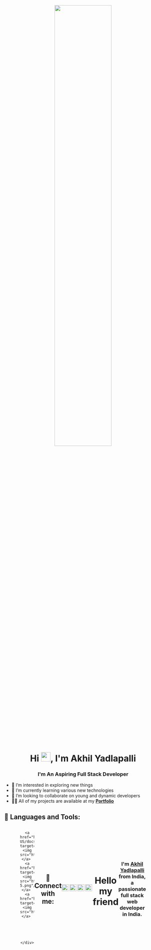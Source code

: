 <div align="center"> 
<img align="center" style="border-radius:10%" width="60%" height="60%" src="https://www.wingstechsolutions.com/wp-content/uploads/2022/03/full-stack-development.gif" height="175px"/>
</div>

<h1 align="center">Hi <img src="https://raw.githubusercontent.com/MartinHeinz/MartinHeinz/master/wave.gif" width="30px">, I'm Akhil Yadlapalli</h1>
<h3 align="center">I'm An Aspiring Full Stack Developer</h3>








- 👀 I’m interested in exploring new things
- 🌱 I’m currently learning various new technologies
- 💞️ I’m looking to collaborate on young and dynamic developers
- 👨‍💻 All of my projects are available at my **[Portfolio](https://akhil.github.io/)**

## 🚀 Languages and Tools:


<div align="center" style="display:flex; flex-wrap:wrap justify-content:center; align-items: center; width:80%; margin:auto;"> 
   
    <a href="https://developer.mozilla.org/en-US/docs/Web/JavaScript" target="_blank"> <img src="https://img.icons8.com/color/48/000000/javascript.png"/> </a> 
    <a href="https://www.w3.org/html/" target="_blank"> <img src="https://img.icons8.com/color/48/000000/html-5.png"/> </a> 
    <a href="https://www.w3schools.com/css/" target="_blank"> <img src="https://img.icons8.com/color/48/000000/css3.png"/> </a> 
    
    
    
    
    
    </div>



<!---
Akhiltop/Akhiltop is a ✨ special ✨ repository because its `README.md` (this file) appears on your GitHub profile.
You can click the Preview link to take a look at your changes.
--->

## 🚀 Connect with me:

<a href="https://www.instagram.com/yadlapalliakhil/">
      <img
        align="left"
        alt="Akhil's Instagram"
        width="22px"
        src="https://raw.githubusercontent.com/hussainweb/hussainweb/main/icons/instagram.png"
      />
    </a>
    <a href="https://discordapp.com/users/akhil007#0075">
      <img
        align="left"
        alt="Akhil's Discord"
        width="22px"
        src="https://raw.githubusercontent.com/peterthehan/peterthehan/master/assets/discord.svg"
      />
    </a>
    <a href="https://twitter.com/yadlapalliakhi1">
      <img
        align="left"
        alt="Akhil | Twitter"
        width="22px"
        src="https://raw.githubusercontent.com/peterthehan/peterthehan/master/assets/twitter.svg"
      />
    </a>
    <a href="https://www.linkedin.com/in/akhil-yadlapalli/">
      <img
        align="left"
        alt="Akhil's LinkedIN"
        width="22px"
        src="https://raw.githubusercontent.com/peterthehan/peterthehan/master/assets/linkedin.svg"
      />
    </a>
<br>
   <hr>
   <h1>   Hello my friend</h1>
<h3>	 I'm <a href="https://akhil.github.io/">Akhil Yadlapalli</a> from India, a passionate full
stack web developer in India.	</h3>
